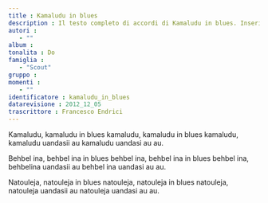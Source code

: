 ```yaml
--- 
title : Kamaludu in blues
description : Il testo completo di accordi di Kamaludu in blues. Inseriscila nel tuo canzoniere!
autori : 
   - ""
album : 
tonalita : Do
famiglia : 
   - "Scout"
gruppo : 
momenti : 
   - ""
identificatore : kamaludu_in_blues
datarevisione : 2012_12_05
trascrittore : Francesco Endrici
--- 
```




Kamaludu, kamaludu in blues
kamaludu, kamaludu in blues
kamaludu, kamaludu uandasii au
kamaludu uandasi au au.


Behbel ina, behbel ina in blues
behbel ina, behbel ina in blues
behbel ina, behbelina uandasii au
behbel ina uandasi au au.


Natouleja, natouleja in blues
natouleja, natouleja in blues
natouleja, natouleja uandasii au
natouleja uandasi au au.


